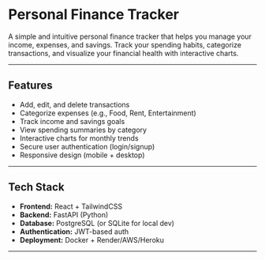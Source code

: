 # Personal Finance Tracker

A simple and intuitive personal finance tracker that helps you manage your income, expenses, and savings. Track your spending habits, categorize transactions, and visualize your financial health with interactive charts.

---

## Features
- Add, edit, and delete transactions  
- Categorize expenses (e.g., Food, Rent, Entertainment)  
- Track income and savings goals  
- View spending summaries by category  
- Interactive charts for monthly trends  
- Secure user authentication (login/signup)  
- Responsive design (mobile + desktop)  

---

## Tech Stack
- **Frontend:** React + TailwindCSS  
- **Backend:** FastAPI (Python)  
- **Database:** PostgreSQL (or SQLite for local dev)  
- **Authentication:** JWT-based auth  
- **Deployment:** Docker + Render/AWS/Heroku  

---
